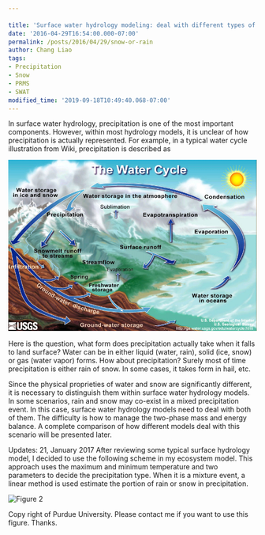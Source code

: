 ```yaml
---
 
title: 'Surface water hydrology modeling: deal with different types of precipitation'
date: '2016-04-29T16:54:00.000-07:00'
permalink: /posts/2016/04/29/snow-or-rain
author: Chang Liao
tags:
- Precipitation
- Snow
- PRMS
- SWAT
modified_time: '2019-09-18T10:49:40.068-07:00'
---
```


In surface water hydrology, precipitation is one of the most important components.
However, within most hydrology models, it is unclear of how precipitation is actually represented.
For example, in a typical water cycle illustration from Wiki, precipitation is described as

![Figure 1](https://github.com/changliao/changliao.github.io/blob/main/_figure/water_cycle.png?raw=true)

Here is the question, what form does precipitation actually take when it falls to land surface?
Water can be in either liquid (water, rain), solid (ice, snow) or gas (water vapor) forms. How about precipitation? Surely most of time precipitation is either rain of snow. In some cases, it takes form in hail, etc.

Since the physical proprieties of water and snow are significantly different, it is necessary to distinguish them within surface water hydrology models.
In some scenarios, rain and snow may co-exist in a mixed precipitation event. In this case, surface water hydrology models need to deal with both of them. The difficulty is how to manage the two-phase mass and energy balance.
A complete comparison of how different models deal with this scenario will be presented later.

Updates: 21, January 2017
After reviewing some typical surface hydrology model, I decided to use the following scheme in my ecosystem model.
This approach uses the maximum and minimum temperature and two parameters to decide the precipitation type.
When it is a mixture event, a linear method is used estimate the portion of rain or snow in precipitation.

![Figure 2](https://github.com/changliao/changliao.github.io/blob/main/_figure/snow_or_rain.png?raw=true)

Copy right of  Purdue University. Please contact me if you want to use this figure. Thanks.